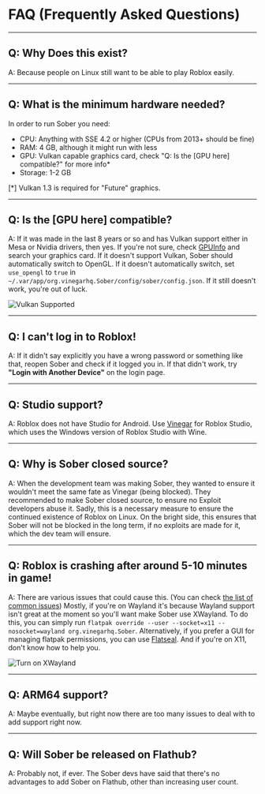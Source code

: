 # FAQ (Frequently Asked Questions)

---

## Q: Why Does this exist?
A: Because people on Linux still want to be able to play Roblox easily.

---

## Q: What is the minimum hardware needed?
In order to run Sober you need:
* CPU: Anything with SSE 4.2 or higher (CPUs from 2013+ should be fine)
* RAM: 4 GB, although it might run with less
* GPU: Vulkan capable graphics card, check "Q: Is the [GPU here] compatible?" for more info*
* Storage: 1-2 GB

<p class="tiny">[*] Vulkan 1.3 is required for "Future" graphics.<p>

---

## Q: Is the [GPU here] compatible?
A: If it was made in the last 8 years or so and has Vulkan support either in Mesa or Nvidia drivers, then yes. If you're not sure, check [GPUInfo](https://vulkan.gpuinfo.org/) and search your graphics card. If it doesn't support Vulkan, Sober should automatically switch to OpenGL. If it doesn't automatically switch, set `use_opengl` to `true` in `~/.var/app/org.vinegarhq.Sober/config/sober/config.json`. If it still doesn't work, you're out of luck.

![Vulkan Supported](../images/vulkaninfo.png)

---

## Q: I can't log in to Roblox!
A: If it didn't say explicitly you have a wrong password or something like that, reopen Sober and check if it logged you in. If that didn't work, try **"Login with Another Device"** on the login page.

---

## Q: Studio support?
A: Roblox does not have Studio for Android. Use [Vinegar](https://vinegarhq.org/) for Roblox Studio, which uses the Windows version of Roblox Studio with Wine.

---

## Q: Why is Sober closed source?
A: When the development team was making Sober, they wanted to ensure it wouldn't meet the same fate as Vinegar (being blocked). They recommended to make Sober closed source, to ensure no Exploit developers abuse it. Sadly, this is a necessary measure to ensure the continued existence of Roblox on Linux. On the bright side, this ensures that Sober will not be blocked in the long term, if no exploits are made for it, which the dev team will ensure.

---

## Q: Roblox is crashing after around 5-10 minutes in game!
A: There are various issues that could cause this. (You can check [the list of common issues](/docs/CommonIssues.html)) Mostly, if you're on Wayland it's because Wayland support isn't great at the moment so you'll want make Sober use XWayland. To do this, you can simply run ```flatpak override --user --socket=x11 --nosocket=wayland org.vinegarhq.Sober```. Alternatively, if you prefer a GUI for managing flatpak permissions, you can use [Flatseal](https://flathub.org/apps/com.github.tchx84.Flatseal). And if you're on X11, don't know how to help you.

![Turn on XWayland](../images/xwaylandforever.png)

---

## Q: ARM64 support?
A: Maybe eventually, but right now there are too many issues to deal with to add support right now.

---

## Q: Will Sober be released on Flathub?
A: Probably not, if ever. The Sober devs have said that there's no advantages to add Sober on Flathub, other than increasing user count.
